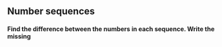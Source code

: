 ## Number sequences
#### Find the difference between the numbers in each sequence. Write the missing
